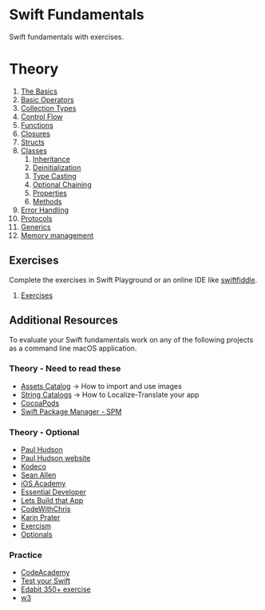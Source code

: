 # Swift Fundamentals

Swift fundamentals with exercises.

# Theory

1. [The Basics](https://github.com/geoter/Swift-Fundamentals/blob/main/theory/1.%20The%20Basics.md)
2. [Basic Operators](https://github.com/geoter/Swift-Fundamentals/blob/main/theory/2.%20Basic%20Operators.md)
3. [Collection Types](https://github.com/geoter/Swift-Fundamentals/blob/main/theory/4.%20Collection%20Types.md) 
4. [Control Flow](https://github.com/geoter/Swift-Fundamentals/blob/main/theory/5.%20Control%20Flow.md)
5. [Functions](https://github.com/geoter/Swift-Fundamentals/blob/main/theory/6.%20Functions.md)
6. [Closures](https://github.com/geoter/Swift-Fundamentals/blob/main/theory/7.%20Closures.md)
7. [Structs](https://github.com/geoter/Swift-Fundamentals/blob/main/theory/7.%20Structs.md)
8. [Classes](https://github.com/geoter/Swift-Fundamentals/blob/main/theory/8.%20Classes.md)
    1. [Inheritance](https://github.com/geoter/Swift-Fundamentals/blob/main/theory/11.%20Inheritance.md)
    2. [Deinitialization](https://github.com/geoter/Swift-Fundamentals/blob/main/theory/12.%20Deinitialization.md)
    3. [Type Casting](https://github.com/geoter/Swift-Fundamentals/blob/main/theory/15.%20Type%20Casting.md)
    4. [Optional Chaining](https://github.com/geoter/Swift-Fundamentals/blob/main/theory/13.%20Optional%20Chaining.md)
    5. [Properties](https://github.com/geoter/Swift-Fundamentals/blob/main/theory/9.%20Properties.md)
    6. [Methods](https://github.com/geoter/Swift-Fundamentals/blob/main/theory/10.%20Methods.md)
9. [Error Handling](https://github.com/geoter/Swift-Fundamentals/blob/main/theory/11.%20Error%20Handling.md)
10. [Protocols](https://github.com/geoter/Swift-Fundamentals/blob/main/theory/11.%20Protocols.md)
11. [Generics](https://github.com/geoter/Swift-Fundamentals/blob/main/theory/12.%20Generics.md)
12. [Memory management](https://github.com/geoter/Swift-Fundamentals/blob/main/theory/10.%20Memory%20Management.md)


## Exercises

Complete the exercises in Swift Playground or an online IDE like [swiftfiddle](https://swiftfiddle.com). 

1. [Exercises](https://github.com/geoter/Swift-Fundamentals/blob/main/exercises/)


## Additional Resources

To evaluate your Swift fundamentals work on any of the following projects as a command line macOS application. 

### Theory - Need to read these
* [Assets Catalog](https://www.youtube.com/watch?v=tfc8rrOEn2E) -> How to import and use images
* [String Catalogs](https://www.youtube.com/watch?v=slOQbTacj4k) -> How to Localize-Translate your app
* [CocoaPods](https://www.youtube.com/watch?v=QLm_3Ny_Fkg)
* [Swift Package Manager - SPM](https://www.youtube.com/watch?v=cpsDnGQPPCs)

### Theory - Optional
* [Paul Hudson](https://www.youtube.com/@twostraws)
* [Paul Hudson website](https://www.hackingwithswift.com)
* [Kodeco](https://www.kodeco.com)
* [Sean Allen](https://www.youtube.com/@seanallen)
* [iOS Academy](https://www.youtube.com/@iOSAcademy)
* [Essential Developer](https://www.youtube.com/@EssentialDeveloper)
* [Lets Build that App](https://www.youtube.com/@LetsBuildThatApp)
* [CodeWithChris](https://www.youtube.com/@CodeWithChris/videos)
* [Karin Prater](https://www.youtube.com/@SwiftyPlace)
* [Exercism](https://exercism.org/tracks/swift/concepts)
* [Optionals](https://developer.apple.com/documentation/swift/optional)

### Practice
* [CodeAcademy](https://www.codecademy.com/projects/language/swift/practice) 
* [Test your Swift](https://www.hackingwithswift.com/test)
* [Edabit 350+ exercise](https://edabit.com/challenges/swift)
* [w3](https://www.w3resource.com/swift-programming-exercises/array/index.php)
